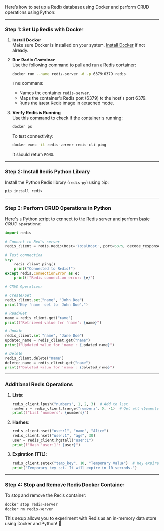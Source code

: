 Here’s how to set up a Redis database using Docker and perform CRUD operations using Python:

---

### **Step 1: Set Up Redis with Docker**
1. **Install Docker**  
   Make sure Docker is installed on your system. [Install Docker](https://www.docker.com/get-started) if not already.

2. **Run Redis Container**  
   Use the following command to pull and run a Redis container:
   ```bash
   docker run --name redis-server -d -p 6379:6379 redis
   ```
   This command:
   - Names the container `redis-server`.
   - Maps the container's Redis port (6379) to the host's port 6379.
   - Runs the latest Redis image in detached mode.

3. **Verify Redis is Running**  
   Use this command to check if the container is running:
   ```bash
   docker ps
   ```
   To test connectivity:
   ```bash
   docker exec -it redis-server redis-cli ping
   ```
   It should return `PONG`.

---

### **Step 2: Install Redis Python Library**
Install the Python Redis library (`redis-py`) using pip:
```bash
pip install redis
```

---

### **Step 3: Perform CRUD Operations in Python**
Here's a Python script to connect to the Redis server and perform basic CRUD operations:

```python
import redis

# Connect to Redis server
redis_client = redis.Redis(host='localhost', port=6379, decode_responses=True)

# Test connection
try:
    redis_client.ping()
    print("Connected to Redis!")
except redis.ConnectionError as e:
    print(f"Redis connection error: {e}")

# CRUD Operations

# Create/Set
redis_client.set("name", "John Doe")
print("Key 'name' set to 'John Doe'.")

# Read/Get
name = redis_client.get("name")
print(f"Retrieved value for 'name': {name}")

# Update
redis_client.set("name", "Jane Doe")
updated_name = redis_client.get("name")
print(f"Updated value for 'name': {updated_name}")

# Delete
redis_client.delete("name")
deleted_name = redis_client.get("name")
print(f"Deleted value for 'name': {deleted_name}")
```

---

### **Additional Redis Operations**
1. **Lists**:
   ```python
   redis_client.lpush("numbers", 1, 2, 3)  # Add to list
   numbers = redis_client.lrange("numbers", 0, -1)  # Get all elements
   print(f"List 'numbers': {numbers}")
   ```

2. **Hashes**:
   ```python
   redis_client.hset("user:1", "name", "Alice")
   redis_client.hset("user:1", "age", 30)
   user = redis_client.hgetall("user:1")
   print(f"Hash 'user:1': {user}")
   ```

3. **Expiration (TTL)**:
   ```python
   redis_client.setex("temp_key", 10, "Temporary Value")  # Key expires in 10 seconds
   print("Temporary key set. It will expire in 10 seconds.")
   ```

---

### **Step 4: Stop and Remove Redis Docker Container**
To stop and remove the Redis container:
```bash
docker stop redis-server
docker rm redis-server
```

This setup allows you to experiment with Redis as an in-memory data store using Docker and Python! 🚀
